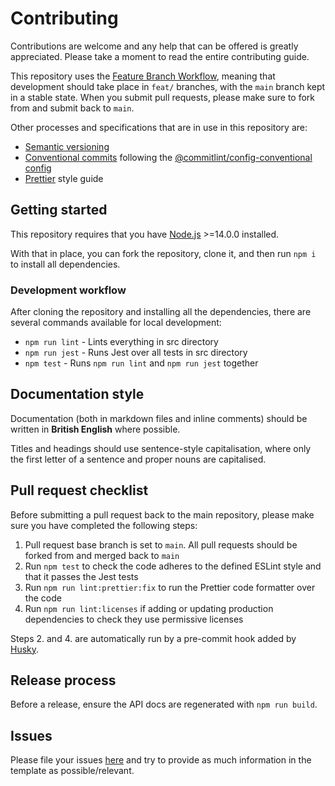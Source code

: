 # Contributing

Contributions are welcome and any help that can be offered is greatly appreciated.
Please take a moment to read the entire contributing guide.

This repository uses the [Feature Branch Workflow](https://atlassian.com/git/tutorials/comparing-workflows/feature-branch-workflow),
meaning that development should take place in `feat/` branches, with the `main` branch kept in a stable state.
When you submit pull requests, please make sure to fork from and submit back to `main`.

Other processes and specifications that are in use in this repository are:

-   [Semantic versioning](https://semver.org/)
-   [Conventional commits](https://conventionalcommits.org/en/v1.0.0/) following the [@commitlint/config-conventional config](https://github.com/conventional-changelog/commitlint/tree/master/%40commitlint/config-conventional)
-   [Prettier](https://prettier.io/) style guide

## Getting started

This repository requires that you have [Node.js](https://nodejs.org) >=14.0.0 installed.

With that in place, you can fork the repository, clone it, and then run `npm i` to install all dependencies.

### Development workflow

After cloning the repository and installing all the dependencies, there are several commands available for local development:

-   `npm run lint` - Lints everything in src directory
-   `npm run jest` - Runs Jest over all tests in src directory
-   `npm test` - Runs `npm run lint` and `npm run jest` together

## Documentation style

Documentation (both in markdown files and inline comments) should be written in **British English** where possible.

Titles and headings should use sentence-style capitalisation, where only the first letter of a sentence and proper nouns are capitalised.

## Pull request checklist

Before submitting a pull request back to the main repository, please make sure you have completed the following steps:

1. Pull request base branch is set to `main`. All pull requests should be forked from and merged back to `main`
2. Run `npm test` to check the code adheres to the defined ESLint style and that it passes the Jest tests
3. Run `npm run lint:prettier:fix` to run the Prettier code formatter over the code
4. Run `npm run lint:licenses` if adding or updating production dependencies to check they use permissive licenses

Steps 2. and 4. are automatically run by a pre-commit hook added by [Husky](https://typicode.github.io/husky/#/).

## Release process

Before a release, ensure the API docs are regenerated with `npm run build`.

## Issues

Please file your issues [here](https://github.com/Fdawgs/node-unrtf/issues) and try to provide as much information in the template as possible/relevant.
